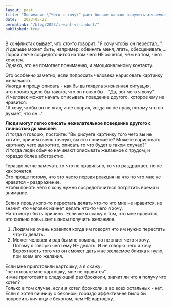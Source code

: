 ```yaml
---
layout: post
title: "Понимание \"Чего я хочу\" дает больше шансов получить желаемое, чем фокус на том, \"Чего я НЕ хочу\""
date:   2023-05-22
permalink: "/blog/2023/i-want-vs-i-dont/"
published: true
---
```


В конфликтах бывает, что кто-то говорит:
"Я хочу чтобы он перестал..."\
И дальше может быть, например: обвинять меня, лгать, обесценивать,...\
Порой легче сосредоточится на том чего НЕ хочется, чем на том, чего хочется.\
Однако, это не помогает пониманию, и эмоциональному контакту.

Это особенно заметно, если попросить человека нарисовать картинку желаемого.\
Иногда я прощу описать - как бы выглядела жизненная ситуация,\
что происходило бы такого, что он понял бы - "Да, вот чего я хочу"\
И человек может начать описывать поведение другого, которое ему не нравится:\
"Я хочу, чтобы он не лгал, и не спорил, когда он не прав, потому что он думает, что он..."

**Люди могут легко описать нежелательное поведение другого с точностью до мыслей**.\
И тогда я говорю, постойте: "Вы рисуете картинку того чего вы не хотите, причем очень точную, вы это понимаете? Можете нарисовать картинку чего вы хотите, описать то что будет в таком случае?"\
И тогда люди обычно начинают описывать желаемое с трудом, и гораздо более абстрактно.

Гораздо легче замечать то что не правильно, то что раздражает, но не как хочется.\
Это проще потому, что это часто первая реакция на что-то что мне не нравится - раздражение.\
Чтобы понять чего я хочу нужно сосредоточиться потратить время и внимание.

Если я прошу кого-то перестать делать что-то что мне не нравится, не значит что человек начнет делать что-то чего я хочу.\
На то могут быть причины:
Если же я скажу о том, что мне нравится, это сильно повышает шансы получить желаемое.
1. Людям не очень нравится когда им говорят что им нужно перестать что-то делать.
2. Может человек и рад бы мне помочь, но не знает чего я хочу. Потому я говорю чего ему НЕ делать. И не говорю чего я хочу. Вероятность того что он сможет дать мне желаемое близка к нулю, при всем его желания.

Если мне приготовили картошку, а я скажу:\
"не готовьте мне картошку, мне не нравится"\
и мне приготовят в следующий раз брокколи, значит ли что я получу что хотел?\
Только в том случае, если я хотел брокколи, а во всех остальных - нет.\
Если я хотел яичницу с беконом, гораздо эффективнее было бы попросить яичницу с беконом, чем НЕ картошку.

